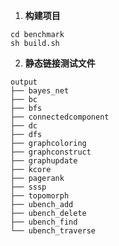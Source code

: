 1. **构建项目**

```
cd benchmark
sh build.sh
```



2. **静态链接测试文件**

```
output
├── bayes_net
├── bc
├── bfs
├── connectedcomponent
├── dc
├── dfs
├── graphcoloring
├── graphconstruct
├── graphupdate
├── kcore
├── pagerank
├── sssp
├── topomorph
├── ubench_add
├── ubench_delete
├── ubench_find
└── ubench_traverse
```



